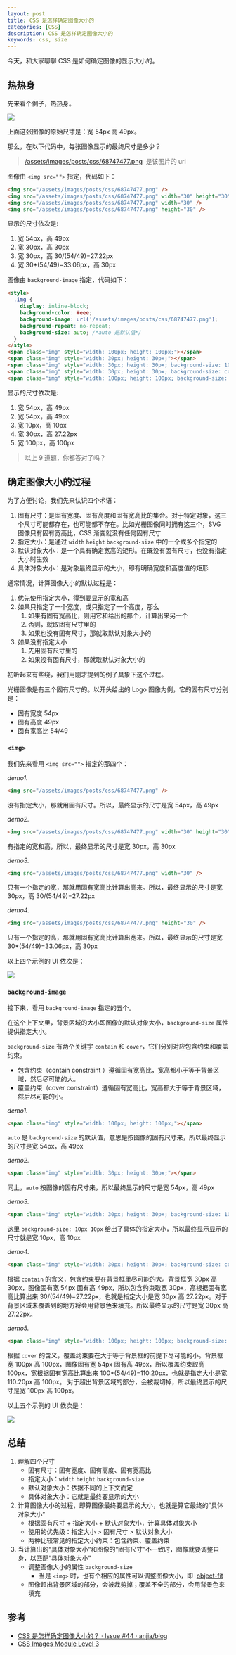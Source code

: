 ```yaml
---
layout: post
title: CSS 是怎样确定图像大小的
categories: [CSS]
description: CSS 是怎样确定图像大小的
keywords: css, size
---
```


今天，和大家聊聊 CSS 是如何确定图像的显示大小的。

## 热热身

先来看个例子，热热身。

![](/assets/images/posts/css/68747477.png)

上面这张图像的原始尺寸是：宽 54px 高 49px。

那么，在以下代码中，每张图像显示的最终尺寸是多少？

> [/assets/images/posts/css/68747477.png](/assets/images/posts/css/68747477.png)  是该图片的 url

图像由 `<img src="">` 指定，代码如下：

```html
<img src="/assets/images/posts/css/68747477.png" />
<img src="/assets/images/posts/css/68747477.png" width="30" height="30" />
<img src="/assets/images/posts/css/68747477.png" width="30" />
<img src="/assets/images/posts/css/68747477.png" height="30" />
```

显示的尺寸依次是:

1. 宽 54px，高 49px
2. 宽 30px，高 30px
3. 宽 30px，高 30/(54/49)=27.22px
4. 宽 30\*(54/49)=33.06px，高 30px

图像由 `background-image` 指定，代码如下：

```html
<style>
  .img {
    display: inline-block;
    background-color: #eee;
    background-image: url('/assets/images/posts/css/68747477.png');
    background-repeat: no-repeat;
    background-size: auto; /*auto 是默认值*/
  }
</style>
<span class="img" style="width: 100px; height: 100px;"></span>
<span class="img" style="width: 30px; height: 30px;"></span>
<span class="img" style="width: 30px; height: 30px; background-size: 10px 10px;"></span>
<span class="img" style="width: 30px; height: 30px; background-size: contain;"></span>
<span class="img" style="width: 100px; height: 100px; background-size: cover;"></span>
```

显示的尺寸依次是:

1. 宽 54px，高 49px
2. 宽 54px，高 49px
3. 宽 10px，高 10px
4. 宽 30px，高 27.22px
5. 宽 100px，高 100px

> 以上 9 道题，你都答对了吗？

## 确定图像大小的过程

为了方便讨论，我们先来认识四个术语：

1. 固有尺寸：是固有宽度、固有高度和固有宽高比的集合。对于特定对象，这三个尺寸可能都存在，也可能都不存在。比如光栅图像同时拥有这三个，SVG 图像只有固有宽高比，CSS 渐变就没有任何固有尺寸
2. 指定大小：是通过 `width` `height` `background-size` 中的一个或多个指定的
3. 默认对象大小：是一个具有确定宽高的矩形。在既没有固有尺寸，也没有指定大小时生效
4. 具体对象大小：是对象最终显示的大小，即有明确宽度和高度值的矩形

通常情况，计算图像大小的默认过程是：

1. 优先使用指定大小，得到要显示的宽和高
2. 如果只指定了一个宽度，或只指定了一个高度，那么
   1. 如果有固有宽高比，则用它和给出的那个，计算出来另一个
   2. 否则，就取固有尺寸里的
   3. 如果也没有固有尺寸，那就取默认对象大小的
3. 如果没有指定大小
   1. 先用固有尺寸里的
   2. 如果没有固有尺寸，那就取默认对象大小的

初听起来有些绕，我们用刚才提到的例子具象下这个过程。

光栅图像是有三个固有尺寸的。以开头给出的 Logo 图像为例，它的固有尺寸分别是：

- 固有宽度 54px
- 固有高度 49px
- 固有宽高比 54/49

### `<img>`

我们先来看用 `<img src="">` 指定的那四个：

_demo1._

```html
<img src="/assets/images/posts/css/68747477.png" />
```

没有指定大小，那就用固有尺寸。所以，最终显示的尺寸是宽 54px，高 49px

_demo2._

```html
<img src="/assets/images/posts/css/68747477.png" width="30" height="30" />
```

有指定的宽和高，所以，最终显示的尺寸是宽 30px，高 30px

_demo3._

```html
<img src="/assets/images/posts/css/68747477.png" width="30" />
```

只有一个指定的宽，那就用固有宽高比计算出高来。所以，最终显示的尺寸是宽 30px，高 30/(54/49)=27.22px

_demo4._

```html
<img src="/assets/images/posts/css/68747477.png" height="30" />
```

只有一个指定的高，那就用固有宽高比计算出宽来。所以，最终显示的尺寸是宽 30\*(54/49)=33.06px，高 30px

以上四个示例的 UI 依次是：

![](/assets/images/posts/css/e706e67.png)

### `background-image`

接下来，看用 `background-image` 指定的五个。

在这个上下文里，背景区域的大小即图像的默认对象大小，`background-size` 属性提供指定大小。

`background-size` 有两个关键字 `contain` 和 `cover`，它们分别对应包含约束和覆盖约束。

- 包含约束（contain constraint ）遵循固有宽高比，宽高都小于等于背景区域，然后尽可能的大。
- 覆盖约束（cover constraint）遵循固有宽高比，宽高都大于等于背景区域，然后尽可能的小。

_demo1._

```html
<span class="img" style="width: 100px; height: 100px;"></span>
```

`auto` 是 `background-size` 的默认值，意思是按图像的固有尺寸来，所以最终显示的尺寸是宽 54px，高 49px

_demo2._

```html
<span class="img" style="width: 30px; height: 30px;"></span>
```

同上，`auto` 按图像的固有尺寸来，所以最终显示的尺寸是宽 54px，高 49px

_demo3._

```html
<span class="img" style="width: 30px; height: 30px; background-size: 10px 10px;"></span>
```

这里 `background-size: 10px 10px` 给出了具体的指定大小，所以最终显示显示的尺寸就是宽 10px，高 10px

_demo4._

```html
<span class="img" style="width: 30px; height: 30px; background-size: contain;"></span>
```

根据 `contain` 的含义，包含约束要在背景框里尽可能的大。背景框宽 30px 高 30px，图像固有宽 54px 固有高 49px，所以包含约束取宽 30px，高根据固有宽高比算出来 30/(54/49)=27.22px，也就是指定大小是宽 30px 高 27.22px。对于背景区域未覆盖到的地方将会用背景色来填充。所以最终显示的尺寸是宽 30px 高 27.22px。

_demo5._

```html
<span class="img" style="width: 100px; height: 100px; background-size: cover;"></span>
```

根据 `cover` 的含义，覆盖约束要在大于等于背景框的前提下尽可能的小。背景框宽 100px 高 100px，图像固有宽 54px 固有高 49px，所以覆盖约束取高 100px，宽根据固有宽高比算出来 100\*(54/49)=110.20px，也就是指定大小是宽 110.20px 高 100px。 对于超出背景区域的部分，会被裁切掉，所以最终显示的尺寸是宽 100px 高 100px。

以上五个示例的 UI 依次是：

![](/assets/images/posts/css/2e706e67.png)

## 总结

1. 理解四个尺寸
   - 固有尺寸：固有宽度、固有高度、固有宽高比
   - 指定大小：`width` `height` `background-size`
   - 默认对象大小：依据不同的上下文而定
   - 具体对象大小：它就是最终要显示的大小
2. 计算图像大小的过程，即算图像最终要显示的大小，也就是算它最终的“具体对象大小”
   - 根据固有尺寸 + 指定大小 + 默认对象大小，计算具体对象大小
   - 使用的优先级：指定大小 > 固有尺寸 > 默认对象大小
   - 两种比较常见的指定大小约束：包含约束、覆盖约束
3. 当计算出的“具体对象大小”和图像的“固有尺寸”不一致时，图像就要调整自身，以匹配“具体对象大小”
   - 调整图像大小的属性 `background-size`
     - 当是 `<img>` 时，也有个相应的属性可以调整图像大小，即  [object-fit](https://drafts.csswg.org/css-images-3/#the-object-fit)
   - 图像超出背景区域的部分，会被裁剪掉；覆盖不全的部分，会用背景色来填充

## 参考

- [CSS 是怎样确定图像大小的？ · Issue #44 · anjia/blog](https://github.com/anjia/blog/issues/44)
- [CSS Images Module Level 3](https://drafts.csswg.org/css-images-3/#sizing)
